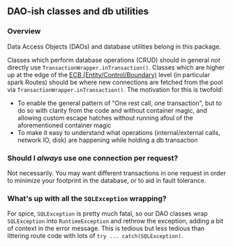 ## DAO-ish classes and db utilities


### Overview
Data Access Objects (DAOs) and database utilities belong in this package.

Classes which perform database operations (CRUD) should in general _not_ directly use `TransactionWrapper.inTransaction()`.  Classes which are higher up at the edge
of the [ECB (Entity/Control/Boundary)](http://www.cs.sjsu.edu/~pearce/modules/patterns/enterprise/ecb/ecb.htm) level (in particular spark Routes)
should be where new connections are fetched from the pool via `TransactionWrapper.inTransaction()`.  The motivation for this is twofold:
* To enable the general pattern of "One rest call, one transaction", but to do so with clarity from the code and without container magic, and allowing
custom escape hatches without running afoul of the aforementioned container magic
* To make it easy to understand what operations (internal/external calls, network IO, disk) are happening while holding a db transaction

### Should I _always_ use one connection per request?
Not necessarily.  You may want different transactions in one request in order to minimize your footprint in the database, or
to aid in fault tolerance.

### What's up with all the `SQLException` wrapping?
For spice, `SQLException` is pretty much fatal, so our DAO classes wrap `SQLException` into `RuntimeException` and rethrow the
exception, adding a bit of context in the error message.  This is tedious but less tedious than littering route code with
lots of `try ... catch(SQLException)`.